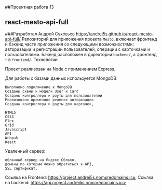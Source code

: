 ##Проектная работа 13
## react-mesto-api-full
###Разработал Андрей Суховьев
 https://andrei5s.github.io/react-mesto-api-full/
 Репозиторий для приложения проекта `Mesto`, включает фронтенд и бэкенд части приложения со следующими возможностями: авторизации и регистрации пользователей, операции с карточками и пользователями. Бэкенд расположен в директории `backend/`, а фронтенд - в `frontend/`.
Технологии

Проект реализован на Node с применением Express.

Для работы с базами данных используется MongoDB.

    Выполнено подключение к MongoDB
    Созданы схемы и модели User и Card
    Созданы контроллеры и роуты для пользователей
    Реализовано временное решение авторизации
    Созданы контроллеры и роуты для карточек,
    
    HTML5
    CSS3
    Flex
    Grid
    Javascript
    API
    Webpak
    React

Удаленный сервер:

    облачный сервер на Яндекс.Облако,
    домены по которым можно обратиться к API,
    SSL сертификат.

Ссылка на Frontend: https://project.andrei5s.nomoredomains.icu;
Ссылка на backend: https://api.project.andrei5s.nomoredomains.icu;
